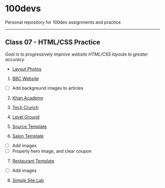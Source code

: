 # 100devs
Personal repository for 100dev assignments and practice

---

## Class 07 - HTML/CSS Practice
*Goal is to progressively improve website HTML/CSS layouts to greater accuracy*
 - [Layout Photos](https://github.com/danvgar/100devs/tree/main/class-07/_layout-photos)
1. [BBC Website](https://danvgar.github.io/100devs/class-07/layout_bbc/)
 - [ ] Add background images to articles

2. [Khan Academy](https://danvgar.github.io/100devs/class-07/layout_khan/)

3. [Tech Crunch](https://danvgar.github.io/100devs/class-07/layout_techcrunch/)

4. [Level Ground](https://danvgar.github.io/100devs/class-07/layout_levelground/)

5. [Source Template](https://danvgar.github.io/100devs/class-07/layout_source/)

6. [Salon Template](https://danvgar.github.io/100devs/class-07/layout_salon/)
 - [ ] Add images
 - [ ] Properly hero image, and clear coupon
 
7. [Restaurant Template](https://danvgar.github.io/100devs/class-07/layout_restaurant/)
 - [ ] Add images

8. [Simple Site Lab](https://danvgar.github.io/100devs/class-07/layout_simplesitelab/)
